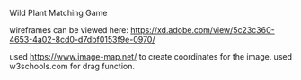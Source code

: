Wild Plant Matching Game


wireframes can be viewed here: https://xd.adobe.com/view/5c23c360-4653-4a02-8cd0-d7dbf0153f9e-0970/

used https://www.image-map.net/ to create coordinates for the image.
used w3schools.com for drag function.
